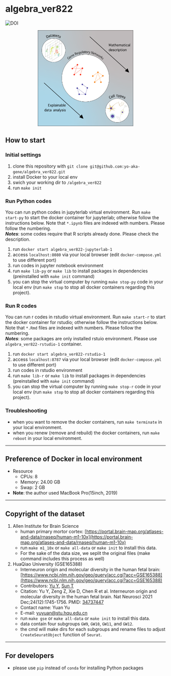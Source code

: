 # algebra_ver822
![DOI](https://img.shields.io/badge/DOI-preaccepted-blue.svg?longCache=true)
<div align="center">
<img src="./doc_img/graphical_abstract.PNG" alt="graphical abstract" width="300" height="300" title="graphical abstract">
</div>

## How to start
### Initial settings
1. clone this repository with `git clone git@github.com:yo-aka-gene/algebra_ver822.git`
2. install Docker to your local env
3. swich your working dir to `/algebra_ver822`
4. run `make init`

### Run Python codes
You can run python codes in jupyterlab virtual environment. Run `make start-py` to start the docker container for jupyterlab; otherwise follow the instructions below. Note that `*.ipynb` files are indexed with numbers. Please follow the numbering.<br>
***Notes***: some codes require that R scripts already done. Please check the description.
1. run `docker start algebra_ver822-jupyterlab-1`
2. access `localhost:8080` via your local browser (edit `docker-compose.yml` to use different port)
3. run codes in jupyter notebook environment
4. run `make lib-py` or `make lib` to install packages in dependencies (preinstalled with `make init` command)
5. you can stop the virtual computer by running `make stop-py` code in your local env (run `make stop` to stop all docker containers regarding this project).

### Run R codes
You can run r codes in rstudio virtual environment. Run `make start-r` to start the docker container for rstudio; otherwise follow the instructions below. Note that `*.Rmd` files are indexed with numbers. Please follow the numbering.<br>
***Notes***: some packages are only installed rstuio environment. Please use `algebra_ver822-rstudio-1` container.
1. run `docker start algebra_ver822-rstudio-1`
2. access `localhost:8787` via your local browser (edit `docker-compose.yml` to use different port)
3. run codes in rstudio environment
4. run `make lib-r` or `make lib` to install packages in dependencies (preinstalled with `make init` command)
5. you can stop the virtual computer by running `make stop-r` code in your local env (run `make stop` to stop all docker containers regarding this project).

### Troubleshooting
- when you want to remove the docker containers, run `make terminate` in your local environment.
- when you renew (remove and rebuild) the docker containers, run `make reboot` in your local environment.
---
## Preference of Docker in local environment
- Resource
    - CPUs: 8
    - Memory: 24.00 GB
    - Swap: 2 GB
- **Note**: the author used MacBook Pro(15inch, 2019)
---
## Copyright of the dataset
1. Allen Institute for Brain Science
    - human primary mortor cortex: [https://portal.brain-map.org/atlases-and-data/rnaseq/human-m1-10x](https://portal.brain-map.org/atlases-and-data/rnaseq/human-m1-10x)
    - run `make m1_10x` or `make all-data` or `make init` to install this data.
    - For the sake of the data size, we seplit the original files (make command includes this process as well)
2. HuaQiao University (GSE165388)
    - Interneuron origin and molecular diversity in the human fetal brain: [https://www.ncbi.nlm.nih.gov/geo/query/acc.cgi?acc=GSE165388](https://www.ncbi.nlm.nih.gov/geo/query/acc.cgi?acc=GSE165388)
    - Contributors: [Yu Y](https://www.ncbi.nlm.nih.gov/pubmed/?term=Yu%20Y[Author]), [Sun T](https://www.ncbi.nlm.nih.gov/pubmed/?term=Sun%20T[Author])
    - Citation: Yu Y, Zeng Z, Xie D, Chen R et al. Interneuron origin and molecular diversity in the human fetal brain. Nat Neurosci 2021 Dec;24(12):1745-1756. PMID: [34737447](https://www.ncbi.nlm.nih.gov/pubmed/34737447)
    - Contact name: Yuan Yu
    - E-mail: [yuyuan@stu.hqu.edu.cn](yuyuan@stu.hqu.edu.cn)
    - run `make gse` or `make all-data` or `make init` to install this data.
    - data contain four subgroups `GW9`, `GW10`, `GW11`, and `GW12`.
    - the cmd will make dirs for each subgroups and rename files to adjust `CreateSeuratObject` function of `Seurat`.
---
## For developers
- please use `pip` instead of `conda` for installing Python packages
